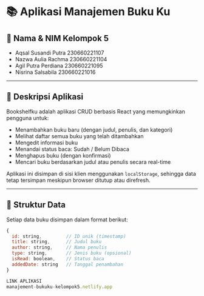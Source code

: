 # 📚 Aplikasi Manajemen Buku Ku

## 👥 Nama & NIM Kelompok 5
- Aqsal Susandi Putra 230660221107
- Nazwa Aulia Rachma 230660221104
- Agil Putra Perdiana 230660221095
- Nisrina Salsabila 230660221016

---

## 🎯 Deskripsi Aplikasi

Bookshelfku adalah aplikasi CRUD berbasis React yang memungkinkan pengguna untuk:

- Menambahkan buku baru (dengan judul, penulis, dan kategori)
- Melihat daftar semua buku yang telah ditambahkan
- Mengedit informasi buku
- Menandai status baca: Sudah / Belum Dibaca
- Menghapus buku (dengan konfirmasi)
- Mencari buku berdasarkan judul atau penulis secara real-time

Aplikasi ini disimpan di sisi klien menggunakan `localStorage`, sehingga data tetap tersimpan meskipun browser ditutup atau direfresh.

---

## 🧱 Struktur Data

Setiap data buku disimpan dalam format berikut:

```js
{
  id: string,         // ID unik (timestamp)
  title: string,      // Judul buku
  author: string,     // Nama penulis
  type: string,       // Jenis buku (opsional)
  isRead: boolean,    // Status baca
  addedDate: string   // Tanggal penambahan
}

LINK APLIKASI
manajement-bukuku-kelompok5.netlify.app

    